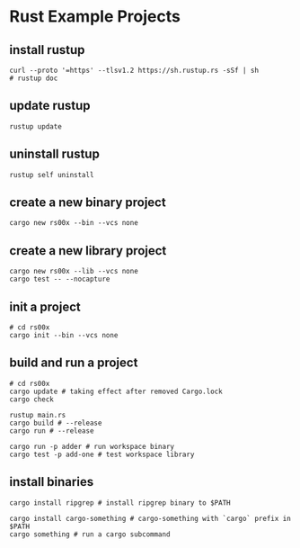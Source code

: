 # Rust Example Projects

## install rustup

```shell
curl --proto '=https' --tlsv1.2 https://sh.rustup.rs -sSf | sh
# rustup doc
```

## update rustup

```shell
rustup update
```

## uninstall rustup

```shell
rustup self uninstall
```

## create a new binary project

```shell
cargo new rs00x --bin --vcs none
```

## create a new library project

```shell
cargo new rs00x --lib --vcs none
cargo test -- --nocapture
```

## init a project

```shell
# cd rs00x
cargo init --bin --vcs none
```
## build and run a project

```shell
# cd rs00x
cargo update # taking effect after removed Cargo.lock
cargo check

rustup main.rs
cargo build # --release
cargo run # --release

cargo run -p adder # run workspace binary
cargo test -p add-one # test workspace library
```

## install binaries

```shell
cargo install ripgrep # install ripgrep binary to $PATH

cargo install cargo-something # cargo-something with `cargo` prefix in $PATH 
cargo something # run a cargo subcommand
```